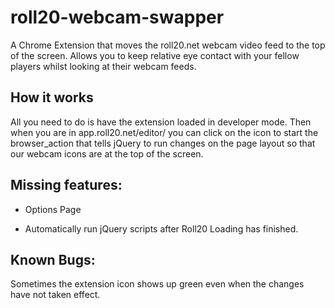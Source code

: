 # roll20-webcam-swapper
A Chrome Extension that moves the roll20.net webcam video feed to the top of the screen. Allows you to keep relative eye contact with your fellow players whilst looking at their webcam feeds.

## How it works

All you need to do is have the extension loaded in developer mode. Then when you are in app.roll20.net/editor/ you can click on the icon to start the browser_action that tells jQuery to run changes on the page layout so that our webcam icons are at the top of the screen.

## Missing features: 

- Options Page

- Automatically run jQuery scripts after Roll20 Loading has finished.


## Known Bugs:

Sometimes the extension icon shows up green even when the changes have not taken effect.





